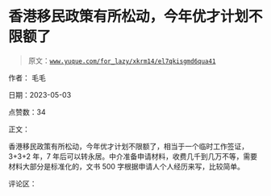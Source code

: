 # 香港移民政策有所松动，今年优才计划不限额了

> 原文：[`www.yuque.com/for_lazy/xkrm14/el7qkisgmd6qua41`](https://www.yuque.com/for_lazy/xkrm14/el7qkisgmd6qua41)

作者： 毛毛

日期：2023-05-03

点赞数：34

正文：

香港移民政策有所松动，今年优才计划不限额了，相当于一个临时工作签证，3+3+2 年，7 年后可以转永居。中介准备申请材料，收费几千到几万不等，需要材料大部分是标准化的，文书 500 字根据申请人个人经历来写，比较简单。

评论区：

